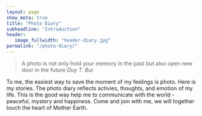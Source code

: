 ```yaml
---
layout: page
show_meta: true
title: "Photo Diary"
subheadline: "Introduction"
header:
   image_fullwidth: "header-diary.jpg"
permalink: "/photo-diary/"
---
```


> A photo is not only hold your memory in the past but also open new door in the future
<cite>Duy T. Bui</cite> 

To me, the easiest way to save the moment of my feelings is photo. Here is my stories. The photo diary reflects activies, thoughts, and emotion of my life. This is the good way help me to communicate with the world - peaceful, mystery and happiness. Come and join with me, we will together touch the heart of Mother Earth. 



 [1]: #
 [2]: #
